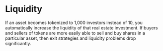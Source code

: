 # Liquidity
If an asset becomes tokenized to 1,000 investors instead of 10, you automatically increase the liquidity of that real estate investment. If buyers and sellers of tokens are more easily able to sell and buy shares in a particular asset, then exit strategies and liquidity problems drop significantly.
